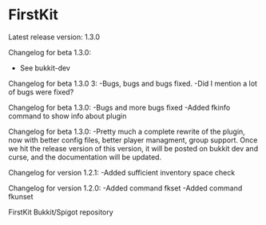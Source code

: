 # FirstKit
Latest release version: 1.3.0

Changelog for beta 1.3.0:
- See bukkit-dev

Changelog for beta 1.3.0 3:
-Bugs, bugs and bugs fixed.
-Did I mention a lot of bugs were fixed?

Changelog for beta 1.3.0:
-Bugs and more bugs fixed
-Added fkinfo command to show info about plugin

Changelog for beta 1.3.0:
-Pretty much a complete rewrite of the plugin, now with better config files, better player managment, group support. Once we
hit the release version of this version, it will be posted on bukkit dev and curse, and the documentation will be updated.

Changelog for version 1.2.1:
-Added sufficient inventory space check

Changelog for version 1.2.0:
-Added command fkset
-Added command fkunset

FirstKit Bukkit/Spigot repository
